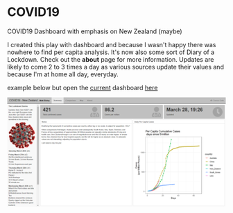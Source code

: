 # COVID19
COVID19 Dashboard with emphasis on New Zealand (maybe)

I created this play with dashboard and because I wasn't happy there was nowhere to find per capita analysis. It's now also some sort of Diary of a Lockdown. Check out the **about** page for more information. Updates are likely to come 2 to 3 times a day as various sources update their values and because I'm at home all day, everyday.

example below but open the [current](https://tinyurl.com/nzcovid19) dashboard [here](https://tinyurl.com/nzcovid19)

[![](images/sample_dashboard.png)](https://tinyurl.com/nzcovid19)
